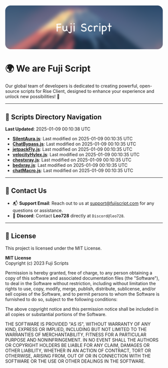 ![Banner](.github/b.webp)

# 🌍 **We are Fuji Script**

Our global team of developers is dedicated to creating powerful, open-source scripts for Rise Client, designed to enhance your experience and unlock new possibilities! 🌟

---
<!-- SCRIPTS_NAVIGATION_START -->
## 📂 **Scripts Directory Navigation**

**Last Updated**: 2025-01-09 00:10:38 UTC

- **[SilentAura.js](scripts/SilentAura.js)**: Last modified on 2025-01-09 00:10:35 UTC
- **[ChatBypass.js](scripts/ChatBypass.js)**: Last modified on 2025-01-09 00:10:35 UTC
- **[jetpackFly.js](scripts/jetpackFly.js)**: Last modified on 2025-01-09 00:10:35 UTC
- **[velocityHylex.js](scripts/velocityHylex.js)**: Last modified on 2025-01-09 00:10:35 UTC
- **[chestxray.js](scripts/chestxray.js)**: Last modified on 2025-01-09 00:10:35 UTC
- **[bedxray.js](scripts/bedxray.js)**: Last modified on 2025-01-09 00:10:35 UTC
- **[chatMacro.js](scripts/chatMacro.js)**: Last modified on 2025-01-09 00:10:35 UTC

<!-- SCRIPTS_NAVIGATION_END -->

---

## 💬 **Contact Us**  
- 📬 **Support Email**: Reach out to us at [support@fujiscript.com](mailto:support@fujiscript.com) for any questions or assistance.  
- 💬 **Discord**: Contact **Leo728** directly at `Discord@leo728`.

---

## 📜 **License**

This project is licensed under the MIT License.  

**MIT License**  
Copyright (c) 2023 Fuji Scripts  

Permission is hereby granted, free of charge, to any person obtaining a copy of this software and associated documentation files (the "Software"), to deal in the Software without restriction, including without limitation the rights to use, copy, modify, merge, publish, distribute, sublicense, and/or sell copies of the Software, and to permit persons to whom the Software is furnished to do so, subject to the following conditions:  

The above copyright notice and this permission notice shall be included in all copies or substantial portions of the Software.  

THE SOFTWARE IS PROVIDED "AS IS", WITHOUT WARRANTY OF ANY KIND, EXPRESS OR IMPLIED, INCLUDING BUT NOT LIMITED TO THE WARRANTIES OF MERCHANTABILITY, FITNESS FOR A PARTICULAR PURPOSE AND NONINFRINGEMENT. IN NO EVENT SHALL THE AUTHORS OR COPYRIGHT HOLDERS BE LIABLE FOR ANY CLAIM, DAMAGES OR OTHER LIABILITY, WHETHER IN AN ACTION OF CONTRACT, TORT OR OTHERWISE, ARISING FROM, OUT OF OR IN CONNECTION WITH THE SOFTWARE OR THE USE OR OTHER DEALINGS IN THE SOFTWARE.  

